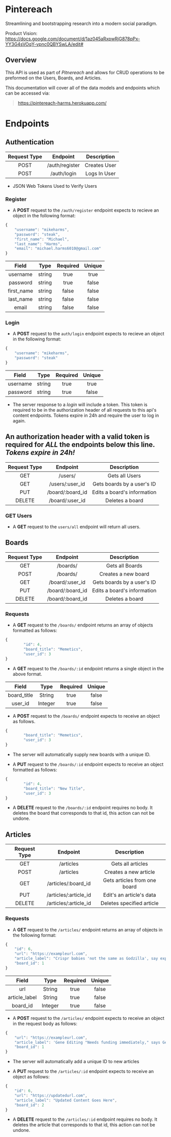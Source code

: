 # Pintereach

Streamlining and bootstrapping research into a modern social paradigm.

Product Vision: https://docs.google.com/document/d/1az045aRxpwRjG878pPx-YY3G4sVOqY-vpnc0QBYSwLA/edit#

## Overview
This API is used as part of _Pitnereach_ and allows for CRUD operations to be preformed on the Users, Boards, and Articles.

This documentation will cover all of the data models and endpoints which can be accessed via:
> <https://pintereach-harms.herokuapp.com/>

# Endpoints

## Authentication

| Request Type | Endpoint       | Description   |
|:------------:|:--------------:|:-------------:|
| POST         | /auth/register | Creates User  |
| POST         | /auth/login    | Logs In User  |


* JSON Web Tokens Used to Verify Users

### Register

* A __POST__ request to the `/auth/register` endpoint expects to recieve an object in the following format: 

```javascript
{
    "username": "mikeharms",
    "password": "steak",
    "first_name": "Michael",
    "last_name": "Harms",
    "email": "michael.harms6010@gmail.com"
}
```

| Field        | Type     | Required   | Unique     |
|:------------:|:--------:|:----------:|:----------:|
| username     | string   |  true      | true       |
| password     | string   |  true      | false      |
| first_name   | string   |  false     | false      |
| last_name    | string   |  false     | false      |
| email        | string   |  false     | false      |

### Login

* A __POST__ request to the `auth/login` endpoint expects to recieve an object in the following format: 

```javascript
{
    "username": "mikeharms",
    "password": "steak"
}
```

| Field        | Type     | Required   | Unique     |
|:------------:|:--------:|:----------:|:----------:|
| username     | string   |  true      | true       |
| password     | string   |  true      | false      |

* The server response to a _login_ will include a token. This token is required to be in the authorization header of all requests to this api's content endpoints. Tokens expire in 24h and require the user to log in again.

## An authorization header with a valid token is required for _ALL_ the endpoints below this line. _Tokens expire in 24h!_ 

| Request Type | Endpoint                    | Description                |
|:------------:|:---------------------------:|:--------------------------:|
| GET          | /users/                     | Gets all Users             |
| GET          | /users/:user_id             | Gets boards by a user's ID |
| PUT          | /board/:board_id            | Edits a board's information|
| DELETE       | /board/:user_id             | Deletes a board            |

### GET Users

* A __GET__ request to the `users/all` endpoint will return all users.

## Boards

| Request Type | Endpoint                    | Description                |
|:------------:|:---------------------------:|:--------------------------:|
| GET          | /boards/                    | Gets all Boards            |
| POST         | /boards/                    | Creates a new board        |
| GET          | /board/:user_id             | Gets boards by a user's ID |
| PUT          | /board/:board_id            | Edits a board's information|
| DELETE       | /board/:board_id            | Deletes a board            |

### Requests

* A __GET__ request to the `/boards/` endpoint returns an array of objects formatted as follows: 

```javascript
{
        "id": 4,
        "board_title": "Memetics",
        "user_id": 3
}
```

* A __GET__ request to the `/boards/:id` endpoint returns a single object in the above format. 

| Field            | Type      | Required   | Unique     |
|:----------------:|:---------:|:----------:|:----------:|
| board_title      | String    |  true      | false      |
| user_id          | Integer   |  true      | false      |

* A __POST__ request to the `/boards/` endpoint expects to receive an object as follows. 

```javascript
{
        "board_title": "Memetics",
        "user_id": 3
}
```

* The server will automatically supply new boards with a unique ID.

* A __PUT__ request to the `/boards/:id` endpoint expects to receive an object formatted as follows: 

```javascript
{
        "id": 4,
        "board_title": "New Title",
        "user_id": 3
}
```

* A __DELETE__ request to the `/boards/:id` endpoint requires no body. It deletes the board that corresponds to that id, this action can not be undone.


## Articles

| Request Type | Endpoint               | Description                   |
|:------------:|:----------------------:|:-----------------------------:|
| GET          | /articles              | Gets all articles             |
| POST         | /articles              | Creates a new article         |
| GET          | /articles/:board_id    | Gets articles from one board  |
| PUT          | /articles/:article_id  | Edit's an article's data      |
| DELETE       | /articles/:article_id  | Deletes specified article     |

### Requests

* A __GET__ request to the `/articles/` endpoint returns an array of objects in the following format: 

```javascript
{
    "id": 6,
    "url": "https://exampleurl.com",
    "article_label": "Crispr babies 'not the same as Godzilla', say experts",
    "board_id": 1
}
```

| Field            | Type      | Required   | Unique     |
|:----------------:|:---------:|:----------:|:----------:|
| url              | String    |  true      | false      |
| article_label    | String    |  true      | false      |
| board_id         | Integer   |  true      | false      |


* A __POST__ request to the `/articles/` endpoint expects to receive an object in the request body as follows: 

```javascript
{
    "url": "https://exampleurl.com",
    "article_label": 'Gene Editing "Needs funding immediately," says Genomics Editor, Ed Gene',
    "board_id": 1
}
```

* The server will automatically add a unique ID to new articles

* A __PUT__ request to the `/articles/:id` endpoint expects to receive an object as follows: 

```javascript
{
    "id": 6,
    "url": "https://updatedurl.com",
    "article_label": "Updated Content Goes Here",
    "board_id": 2
}
```

* A __DELETE__ request to the `/articles/:id` endpoint requires no body. It deletes the article that corresponds to that id, this action can not be undone.

